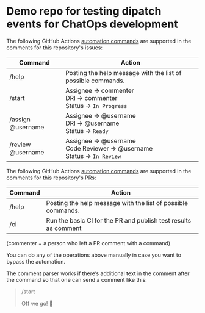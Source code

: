 # Demo repo for testing dipatch events for ChatOps development

The following GitHub Actions [automation commands](.github/workflows) are supported in the comments for this repository's issues:

| Command                         | Action                                                                                                                       |
|---------------------------------|------------------------------------------------------------------------------------------------------------------------------|
| /help                           | Posting the help message with the list of possible commands.                                                                 |
| /start                          | Assignee → commenter<br/>DRI → commenter<br/>Status → `In Progress`                                                          |
| /assign @username               | Assignee → @username<br/>DRI → @username<br/>Status → `Ready`                                                                |
| /review @username               | Assignee → @username<br/>Code Reviewer → @username<br/>Status → `In Review`                                                  |

The following GitHub Actions [automation commands](.github/workflows) are supported in the comments for this repository's PRs:

| Command                         | Action                                                                                                                       |
|---------------------------------|------------------------------------------------------------------------------------------------------------------------------|
| /help                           | Posting the help message with the list of possible commands.                                                                 |
| /ci                             | Run the basic CI for the PR and publish test results as comment                                                              |

(commenter = a person who left a PR comment with a command)

You can do any of the operations above manually in case you want to bypass the automation.

The comment parser works if there’s additional text in the comment after the command so that one can send a comment like this:

> /start
>
> Off we go! 🚀
